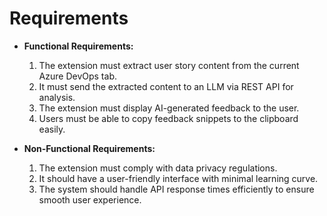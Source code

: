 # Requirements

- **Functional Requirements:**
  1. The extension must extract user story content from the current Azure DevOps tab.
  2. It must send the extracted content to an LLM via REST API for analysis.
  3. The extension must display AI-generated feedback to the user.
  4. Users must be able to copy feedback snippets to the clipboard easily.

- **Non-Functional Requirements:**
  1. The extension must comply with data privacy regulations.
  2. It should have a user-friendly interface with minimal learning curve.
  3. The system should handle API response times efficiently to ensure smooth user experience.